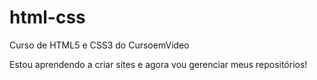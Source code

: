 # html-css

Curso de HTML5 e CSS3 do CursoemVideo

Estou aprendendo a criar sites e agora vou gerenciar meus repositórios!